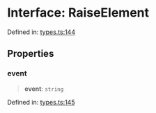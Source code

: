# Interface: RaiseElement

Defined in: [types.ts:144](https://github.com/caweinshenker/scxml-js/blob/7dd2f3af253aee1431983d9212ae959f7d7083ba/src/types.ts#L144)

## Properties

### event

> **event**: `string`

Defined in: [types.ts:145](https://github.com/caweinshenker/scxml-js/blob/7dd2f3af253aee1431983d9212ae959f7d7083ba/src/types.ts#L145)
